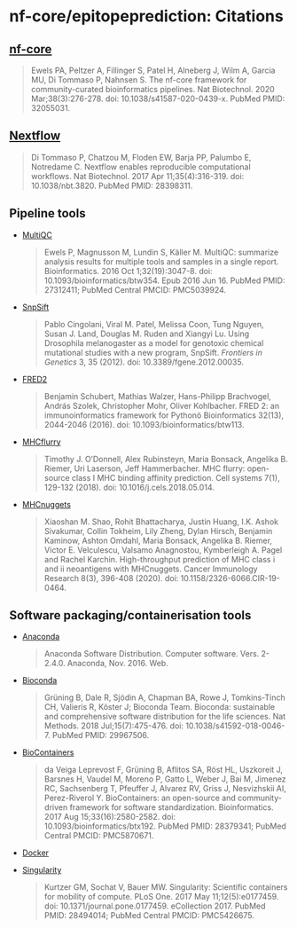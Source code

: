 # nf-core/epitopeprediction: Citations

## [nf-core](https://pubmed.ncbi.nlm.nih.gov/32055031/)

> Ewels PA, Peltzer A, Fillinger S, Patel H, Alneberg J, Wilm A, Garcia MU, Di Tommaso P, Nahnsen S. The nf-core framework for community-curated bioinformatics pipelines. Nat Biotechnol. 2020 Mar;38(3):276-278. doi: 10.1038/s41587-020-0439-x. PubMed PMID: 32055031.

## [Nextflow](https://pubmed.ncbi.nlm.nih.gov/28398311/)

> Di Tommaso P, Chatzou M, Floden EW, Barja PP, Palumbo E, Notredame C. Nextflow enables reproducible computational workflows. Nat Biotechnol. 2017 Apr 11;35(4):316-319. doi: 10.1038/nbt.3820. PubMed PMID: 28398311.

## Pipeline tools


* [MultiQC](https://pubmed.ncbi.nlm.nih.gov/27312411/)
    > Ewels P, Magnusson M, Lundin S, Käller M. MultiQC: summarize analysis results for multiple tools and samples in a single report. Bioinformatics. 2016 Oct 1;32(19):3047-8. doi: 10.1093/bioinformatics/btw354. Epub 2016 Jun 16. PubMed PMID: 27312411; PubMed Central PMCID: PMC5039924.

* [SnpSift](https://dx.doi.org/10.3389/fgene.2012.00035)
    > Pablo Cingolani, Viral M. Patel, Melissa Coon, Tung Nguyen, Susan J. Land, Douglas M. Ruden and Xiangyi Lu. Using Drosophila melanogaster as a model for genotoxic chemical mutational studies with a new program, SnpSift. _Frontiers in Genetics_ 3, 35 (2012). doi: 10.3389/fgene.2012.00035.

* [FRED2](https://dx.doi.org/10.1093/bioinformatics/btw113)
    > Benjamin Schubert, Mathias Walzer, Hans-Philipp Brachvogel, András Szolek, Christopher Mohr, Oliver Kohlbacher. FRED 2: an immunoinformatics framework for Pythonö Bioinformatics 32(13), 2044-2046 (2016). doi: 10.1093/bioinformatics/btw113.

* [MHCflurry](https://dx.doi.org/10.1016/j.cels.2018.05.014)
    > Timothy J. O’Donnell, Alex Rubinsteyn, Maria Bonsack, Angelika B. Riemer, Uri Laserson, Jeff Hammerbacher. MHC flurry: open-source class I MHC binding affinity prediction. Cell systems 7(1), 129-132 (2018). doi: 10.1016/j.cels.2018.05.014.

* [MHCnuggets](https://dx.doi.org/10.1158/2326-6066.CIR-19-0464)
    > Xiaoshan M. Shao, Rohit Bhattacharya, Justin Huang, I.K. Ashok Sivakumar, Collin Tokheim, Lily Zheng, Dylan Hirsch, Benjamin Kaminow, Ashton Omdahl, Maria Bonsack, Angelika B. Riemer, Victor E. Velculescu, Valsamo Anagnostou, Kymberleigh A. Pagel and Rachel Karchin. High-throughput prediction of MHC class i and ii neoantigens with MHCnuggets. Cancer Immunology Research 8(3), 396-408 (2020). doi: 10.1158/2326-6066.CIR-19-0464.

## Software packaging/containerisation tools

* [Anaconda](https://anaconda.com)
    > Anaconda Software Distribution. Computer software. Vers. 2-2.4.0. Anaconda, Nov. 2016. Web.

* [Bioconda](https://pubmed.ncbi.nlm.nih.gov/29967506/)
    > Grüning B, Dale R, Sjödin A, Chapman BA, Rowe J, Tomkins-Tinch CH, Valieris R, Köster J; Bioconda Team. Bioconda: sustainable and comprehensive software distribution for the life sciences. Nat Methods. 2018 Jul;15(7):475-476. doi: 10.1038/s41592-018-0046-7. PubMed PMID: 29967506.

* [BioContainers](https://pubmed.ncbi.nlm.nih.gov/28379341/)
    > da Veiga Leprevost F, Grüning B, Aflitos SA, Röst HL, Uszkoreit J, Barsnes H, Vaudel M, Moreno P, Gatto L, Weber J, Bai M, Jimenez RC, Sachsenberg T, Pfeuffer J, Alvarez RV, Griss J, Nesvizhskii AI, Perez-Riverol Y. BioContainers: an open-source and community-driven framework for software standardization. Bioinformatics. 2017 Aug 15;33(16):2580-2582. doi: 10.1093/bioinformatics/btx192. PubMed PMID: 28379341; PubMed Central PMCID: PMC5870671.

* [Docker](https://dl.acm.org/doi/10.5555/2600239.2600241)

* [Singularity](https://pubmed.ncbi.nlm.nih.gov/28494014/)
    > Kurtzer GM, Sochat V, Bauer MW. Singularity: Scientific containers for mobility of compute. PLoS One. 2017 May 11;12(5):e0177459. doi: 10.1371/journal.pone.0177459. eCollection 2017. PubMed PMID: 28494014; PubMed Central PMCID: PMC5426675.
